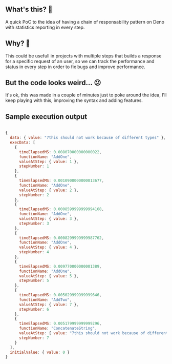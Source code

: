 ## What's this? 🎃

A quick PoC to the idea of having a chain of responsability pattern on Deno with statistics reporting in every step.

## Why? 🤔

This could be usefull in projects with multiple steps that builds a response for a specific request of an user, so we can track the performance and status in every step in order to fix bugs and improve performance.

## But the code looks weird... 😕

It's ok, this was made in a couple of minutes just to poke around the idea, I'll keep playing with this, improving the syntax and adding features.

## Sample execution output

```js

{
  data: { value: "7this should not work because of different types" },
  execData: [
    {
      timeElapsedMS: 0.008070000000000022,
      functionName: "AddOne",
      valueAtStep: { value: 1 },
      stepNumber: 1
    },
    {
      timeElapsedMS: 0.0010900000000013677,
      functionName: "AddOne",
      valueAtStep: { value: 2 },
      stepNumber: 2
    },
    {
      timeElapsedMS: 0.0008599999999994168,
      functionName: "AddOne",
      valueAtStep: { value: 3 },
      stepNumber: 3
    },
    {
      timeElapsedMS: 0.0008299999999987762,
      functionName: "AddOne",
      valueAtStep: { value: 4 },
      stepNumber: 4
    },
    {
      timeElapsedMS: 0.009770000000001389,
      functionName: "AddOne",
      valueAtStep: { value: 5 },
      stepNumber: 5
    },
    {
      timeElapsedMS: 0.005029999999999646,
      functionName: "AddTwo",
      valueAtStep: { value: 7 },
      stepNumber: 6
    },
    {
      timeElapsedMS: 0.005179999999999296,
      functionName: "ConcatenateString",
      valueAtStep: { value: "7this should not work because of different types" },
      stepNumber: 7
    }
  ],
  initialValue: { value: 0 }
}

```